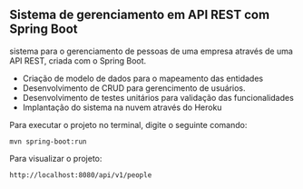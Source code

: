 <h2>Sistema de gerenciamento em API REST com Spring Boot</h2>

sistema para o gerenciamento de pessoas de uma empresa através de uma API REST, criada com o Spring Boot.

* Criação de modelo de dados para o mapeamento das entidades
* Desenvolvimento de CRUD para gerencimento de usuários.
* Desenvolvimento de testes unitários para validação das funcionalidades
* Implantação do sistema na nuvem através do Heroku

Para executar o projeto no terminal, digite o seguinte comando:

```shell script
mvn spring-boot:run 
```

Para visualizar o projeto:

```
http://localhost:8080/api/v1/people
```